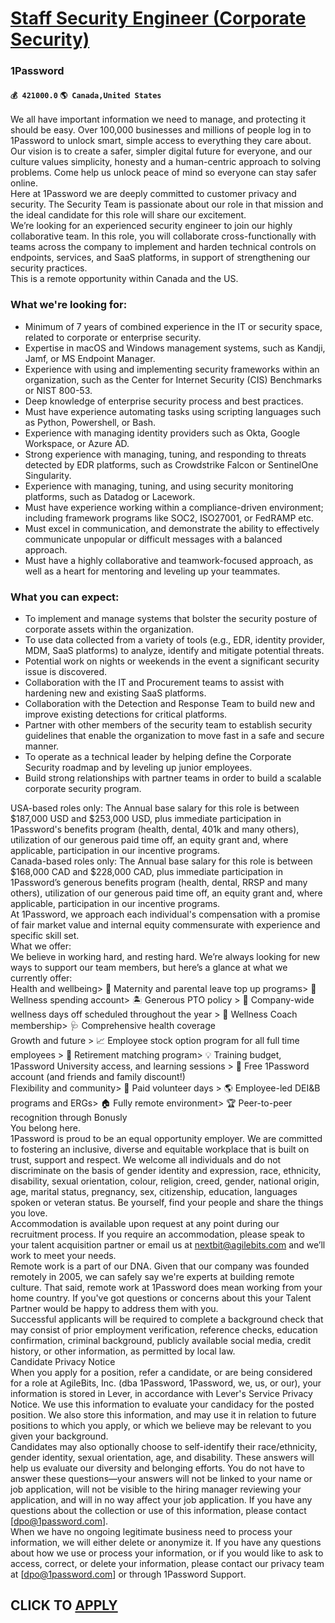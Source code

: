 # [Staff Security Engineer (Corporate Security)](https://www.remotewlb.com/apply/staff-security-engineer-corporate-security-77180)  
### 1Password  
#### `💰 421000.0` `🌎 Canada,United States`  
We all have important information we need to manage, and protecting it should be easy. Over 100,000 businesses and millions of people log in to 1Password to unlock smart, simple access to everything they care about. Our vision is to create a safer, simpler digital future for everyone, and our culture values simplicity, honesty and a human-centric approach to solving problems. Come help us unlock peace of mind so everyone can stay safer online.  
Here at 1Password we are deeply committed to customer privacy and security. The Security Team is passionate about our role in that mission and the ideal candidate for this role will share our excitement.  
We’re looking for an experienced security engineer to join our highly collaborative team. In this role, you will collaborate cross-functionally with teams across the company to implement and harden technical controls on endpoints, services, and SaaS platforms, in support of strengthening our security practices.  
This is a remote opportunity within Canada and the US.

### What we're looking for:

  * Minimum of 7 years of combined experience in the IT or security space, related to corporate or enterprise security.
  * Expertise in macOS and Windows management systems, such as Kandji, Jamf, or MS Endpoint Manager.
  * Experience with using and implementing security frameworks within an organization, such as the Center for Internet Security (CIS) Benchmarks or NIST 800-53.
  * Deep knowledge of enterprise security process and best practices.
  * Must have experience automating tasks using scripting languages such as Python, Powershell, or Bash.
  * Experience with managing identity providers such as Okta, Google Workspace, or Azure AD.
  * Strong experience with managing, tuning, and responding to threats detected by EDR platforms, such as Crowdstrike Falcon or SentinelOne Singularity.
  * Experience with managing, tuning, and using security monitoring platforms, such as Datadog or Lacework.
  * Must have experience working within a compliance-driven environment; including framework programs like SOC2, ISO27001, or FedRAMP etc.
  * Must excel in communication, and demonstrate the ability to effectively communicate unpopular or difficult messages with a balanced approach.
  * Must have a highly collaborative and teamwork-focused approach, as well as a heart for mentoring and leveling up your teammates.

### What you can expect:

  * To implement and manage systems that bolster the security posture of corporate assets within the organization. 
  * To use data collected from a variety of tools (e.g., EDR, identity provider, MDM, SaaS platforms) to analyze, identify and mitigate potential threats.
  * Potential work on nights or weekends in the event a significant security issue is discovered.
  * Collaboration with the IT and Procurement teams to assist with hardening new and existing SaaS platforms. 
  * Collaboration with the Detection and Response Team to build new and improve existing detections for critical platforms.
  * Partner with other members of the security team to establish security guidelines that enable the organization to move fast in a safe and secure manner.
  * To operate as a technical leader by helping define the Corporate Security roadmap and by leveling up junior employees.
  * Build strong relationships with partner teams in order to build a scalable corporate security program.

USA-based roles only: The Annual base salary for this role is between $187,000 USD and $253,000 USD, plus immediate participation in 1Password's benefits program (health, dental, 401k and many others), utilization of our generous paid time off, an equity grant and, where applicable, participation in our incentive programs.  
Canada-based roles only: The Annual base salary for this role is between $168,000 CAD and $228,000 CAD, plus immediate participation in 1Password’s generous benefits program (health, dental, RRSP and many others), utilization of our generous paid time off, an equity grant and, where applicable, participation in our incentive programs.  
At 1Password, we approach each individual's compensation with a promise of fair market value and internal equity commensurate with experience and specific skill set.  
What we offer:  
We believe in working hard, and resting hard. We’re always looking for new ways to support our team members, but here’s a glance at what we currently offer:  
Health and wellbeing> 👶 Maternity and parental leave top up programs> 👟 Wellness spending account> 🏝 Generous PTO policy > 💖 Company-wide wellness days off scheduled throughout the year > 🧠 Wellness Coach membership> 🩺 Comprehensive health coverage  
Growth and future > 📈 Employee stock option program for all full time employees > 💸 Retirement matching program> 💡 Training budget, 1Password University access, and learning sessions > 🔑 Free 1Password account (and friends and family discount!)  
Flexibility and community> 🤝 Paid volunteer days > 🌎 Employee-led DEI&B programs and ERGs> 🏠 Fully remote environment> 🏆 Peer-to-peer recognition through Bonusly  
You belong here.  
1Password is proud to be an equal opportunity employer. We are committed to fostering an inclusive, diverse and equitable workplace that is built on trust, support and respect. We welcome all individuals and do not discriminate on the basis of gender identity and expression, race, ethnicity, disability, sexual orientation, colour, religion, creed, gender, national origin, age, marital status, pregnancy, sex, citizenship, education, languages spoken or veteran status. Be yourself, find your people and share the things you love.  
Accommodation is available upon request at any point during our recruitment process. If you require an accommodation, please speak to your talent acquisition partner or email us at nextbit@agilebits.com and we’ll work to meet your needs.  
Remote work is a part of our DNA. Given that our company was founded remotely in 2005, we can safely say we're experts at building remote culture. That said, remote work at 1Password does mean working from your home country. If you've got questions or concerns about this your Talent Partner would be happy to address them with you.  
Successful applicants will be required to complete a background check that may consist of prior employment verification, reference checks, education confirmation, criminal background, publicly available social media, credit history, or other information, as permitted by local law.  
Candidate Privacy Notice  
When you apply for a position, refer a candidate, or are being considered for a role at AgileBits, Inc. (dba 1Password, 1Password, we, us, or our), your information is stored in Lever, in accordance with Lever's Service Privacy Notice. We use this information to evaluate your candidacy for the posted position. We also store this information, and may use it in relation to future positions to which you apply, or which we believe may be relevant to you given your background.  
Candidates may also optionally choose to self-identify their race/ethnicity, gender identity, sexual orientation, age, and disability. These answers will help us evaluate our diversity and belonging efforts. You do not have to answer these questions—your answers will not be linked to your name or job application, will not be visible to the hiring manager reviewing your application, and will in no way affect your job application. If you have any questions about the collection or use of this information, please contact [dpo@1password.com].  
When we have no ongoing legitimate business need to process your information, we will either delete or anonymize it. If you have any questions about how we use or process your information, or if you would like to ask to access, correct, or delete your information, please contact our privacy team at [dpo@1password.com] or through 1Password Support.  
## CLICK TO [APPLY](https://www.remotewlb.com/apply/staff-security-engineer-corporate-security-77180)

